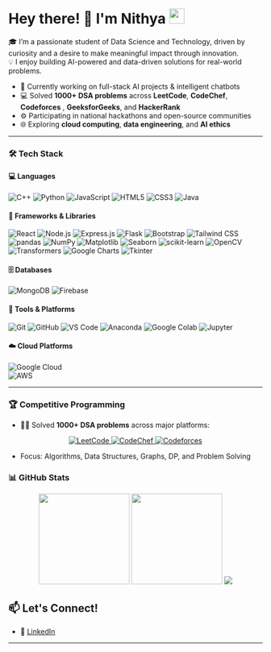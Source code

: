 <h1 align="left">
  Hey there! 👋 I'm Nithya 
  <img src="https://media.giphy.com/media/hvRJCLFzcasrR4ia7z/giphy.gif" width="30px">
</h1>

🎓 I’m a passionate student of Data Science and Technology, driven by curiosity and a desire to make meaningful impact through innovation.  
💡 I enjoy building AI-powered and data-driven solutions for real-world problems. 
- 🔭 Currently working on full-stack AI projects & intelligent chatbots  
- 💻 Solved **1000+ DSA problems** across **LeetCode**, **CodeChef**, **Codeforces** , **GeeksforGeeks**, and **HackerRank**
- ⚙️ Participating in national hackathons and open-source communities  
- 🌐 Exploring **cloud computing**, **data engineering**, and **AI ethics**


---
### 🛠️ Tech Stack

#### 💻 Languages  
![C++](https://img.shields.io/badge/-C++-00599C?logo=c%2b%2b&logoColor=white)  ![Python](https://img.shields.io/badge/-Python-3776AB?logo=python&logoColor=white)   ![JavaScript](https://img.shields.io/badge/-JavaScript-F7DF1E?logo=javascript&logoColor=black)  ![HTML5](https://img.shields.io/badge/-HTML5-E34F26?logo=html5&logoColor=white)  ![CSS3](https://img.shields.io/badge/-CSS3-1572B6?logo=css3&logoColor=white)  ![Java](https://img.shields.io/badge/-Java-007396?logo=java&logoColor=white)

#### 🧩 Frameworks & Libraries  
![React](https://img.shields.io/badge/-React-61DAFB?logo=react&logoColor=black)  ![Node.js](https://img.shields.io/badge/-Node.js-339933?logo=node.js&logoColor=white)  ![Express.js](https://img.shields.io/badge/-Express.js-000000?logo=express&logoColor=white)  ![Flask](https://img.shields.io/badge/-Flask-000000?logo=flask&logoColor=white)  ![Bootstrap](https://img.shields.io/badge/-Bootstrap-563D7C?logo=bootstrap&logoColor=white)  ![Tailwind CSS](https://img.shields.io/badge/-Tailwind_CSS-38B2AC?logo=tailwind-css&logoColor=white)  ![pandas](https://img.shields.io/badge/-pandas-150458?logo=pandas&logoColor=white)  ![NumPy](https://img.shields.io/badge/-NumPy-013243?logo=numpy&logoColor=white)  ![Matplotlib](https://img.shields.io/badge/-Matplotlib-11557C?logo=python&logoColor=white)  ![Seaborn](https://img.shields.io/badge/-Seaborn-4B8BBE?logo=python&logoColor=white)  ![scikit-learn](https://img.shields.io/badge/-Scikit--Learn-F7931E?logo=scikit-learn&logoColor=white)  ![OpenCV](https://img.shields.io/badge/-OpenCV-5C3EE8?logo=opencv&logoColor=white)  ![Transformers](https://img.shields.io/badge/-Transformers-FF6B81?logo=huggingface&logoColor=white)  ![Google Charts](https://img.shields.io/badge/-Google%20Charts-4285F4?logo=google&logoColor=white)  ![Tkinter](https://img.shields.io/badge/-Tkinter-FFCC00?logo=python&logoColor=black)

#### 🗄️ Databases  
![MongoDB](https://img.shields.io/badge/-MongoDB-47A248?logo=mongodb&logoColor=white)  ![Firebase](https://img.shields.io/badge/-Firebase-FFCA28?logo=firebase&logoColor=black)

#### 🔧 Tools & Platforms  
![Git](https://img.shields.io/badge/-Git-F05032?logo=git&logoColor=white)  ![GitHub](https://img.shields.io/badge/-GitHub-181717?logo=github&logoColor=white)  ![VS Code](https://img.shields.io/badge/-VS%20Code-007ACC?logo=visual-studio-code&logoColor=white)  ![Anaconda](https://img.shields.io/badge/-Anaconda-44A833?logo=anaconda&logoColor=white)  ![Google Colab](https://img.shields.io/badge/-Google%20Colab-F9AB00?logo=googlecolab&logoColor=black)  ![Jupyter](https://img.shields.io/badge/-Jupyter-F37626?logo=jupyter&logoColor=white)


#### ☁️ Cloud Platforms  
![Google Cloud](https://img.shields.io/badge/-Google%20Cloud-4285F4?logo=googlecloud&logoColor=white)  
![AWS](https://img.shields.io/badge/-AWS-232F3E?logo=amazon-aws&logoColor=white)

---
### 🏆 Competitive Programming

- 👩‍💻 Solved **1000+ DSA problems** across major platforms:
<p align="center">
  <a href="https://leetcode.com/Nithya_Sri_S" target="_blank">
    <img src="https://img.shields.io/badge/-LeetCode-FFA116?logo=leetcode&logoColor=black" alt="LeetCode" />
  </a>
  <a href="https://www.codechef.com/users/nithyasri_29" target="_blank">
    <img src="https://img.shields.io/badge/-CodeChef-5B4638?logo=codechef&logoColor=white" alt="CodeChef" />
  </a>
  <a href="https://codeforces.com/profile/nithya_29005" target="_blank">
    <img src="https://img.shields.io/badge/-Codeforces-1F8ACB?logo=codeforces&logoColor=white" alt="Codeforces" />
  </a>
</p>

- Focus: Algorithms, Data Structures, Graphs, DP, and Problem Solving

### 📊 GitHub Stats

<p align="center">
<img src="https://github-readme-stats.vercel.app/api?username=Nithya2900&show_icons=true&theme=radical" height="180px"/>
<img src="https://github-readme-streak-stats.herokuapp.com/?user=Nithya2900&theme=radical" height="180px"/>
  <img src="https://github-readme-stats.vercel.app/api/top-langs/?username=Nithya2900&layout=compact&theme=tokyonight"/>
</p>


## 📫 Let's Connect!

- 💼 [LinkedIn](https://www.linkedin.com/in/nithya-sri-sivakumar-028653290/)
---
